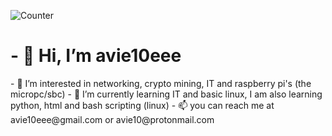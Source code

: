 ![Counter](https://komarev.com/ghpvc/?username=avie10eee)
<h1>- 👋 Hi, I’m avie10eee </h1>
<p>- 👀 I’m interested in networking, crypto mining, IT and raspberry pi's (the micropc/sbc)
- 🌱 I’m currently learning IT and basic linux, I am also learning python, html and bash scripting (linux)
- 📫 you can reach me at avie10eee@gmail.com or avie10@protonmail.com </p>
